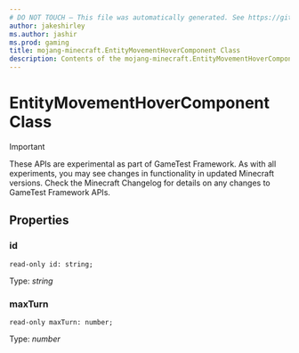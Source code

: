 ```yaml
---
# DO NOT TOUCH — This file was automatically generated. See https://github.com/Mojang/MinecraftScriptingApiDocsGenerator to modify descriptions, examples, etc.
author: jakeshirley
ms.author: jashir
ms.prod: gaming
title: mojang-minecraft.EntityMovementHoverComponent Class
description: Contents of the mojang-minecraft.EntityMovementHoverComponent class.
---
```

# EntityMovementHoverComponent Class
>[!IMPORTANT]
>These APIs are experimental as part of GameTest Framework. As with all experiments, you may see changes in functionality in updated Minecraft versions. Check the Minecraft Changelog for details on any changes to GameTest Framework APIs.


## Properties
### **id**
`read-only id: string;`

Type: *string*


### **maxTurn**
`read-only maxTurn: number;`

Type: *number*




